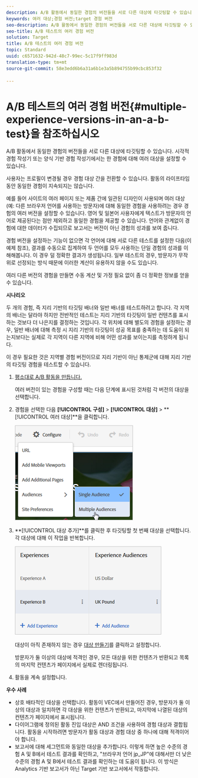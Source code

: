 ```yaml
---
description: A/B 활동에서 동일한 경험의 버전들을 서로 다른 대상에 타깃팅할 수 있습니다. 시각적 경험 작성기 또는 양식 기반 경험 작성기에서는 한 경험에 대해 여러 대상을 설정할 수 있습니다.
keywords: 여러 대상;경험 버전;target 경험 버전
seo-description: A/B 활동에서 동일한 경험의 버전들을 서로 다른 대상에 타깃팅할 수 있습니다. 시각적 경험 작성기 또는 양식 기반 경험 작성기에서는 한 경험에 대해 여러 대상을 설정할 수 있습니다.
seo-title: A/B 테스트의 여러 경험 버전
solution: Target
title: A/B 테스트의 여러 경험 버전
topic: Standard
uuid: c6571632-942d-48c7-99ec-5c17f9ff983d
translation-type: tm+mt
source-git-commit: 58e3edd6b6a31a6b1e3a5b894755b99cbc853f32

---
```



# A/B 테스트의 여러 경험 버전{#multiple-experience-versions-in-an-a-b-test}을 참조하십시오

A/B 활동에서 동일한 경험의 버전들을 서로 다른 대상에 타깃팅할 수 있습니다. 시각적 경험 작성기 또는 양식 기반 경험 작성기에서는 한 경험에 대해 여러 대상을 설정할 수 있습니다.

사용자는 프로필이 변경될 경우 경험 대상 간을 전환할 수 있습니다. 활동의 라이프타임 동안 동일한 경험이 지속되지는 않습니다.

예를 들어 사이트의 여러 페이지 또는 제품 간에 일관된 디자인이 사용되며 여러 대상(예: 다른 브라우저 언어를 사용하는 방문자)에 대해 동일한 경험을 사용하려는 경우 경험의 여러 버전을 설정할 수 있습니다. 영어 및 일본어 사용자에게 텍스트가 방문자의 언어로 제공된다는 점만 제외하고 동일한 경험을 제공할 수 있습니다. 언어와 관계없이 경험에 대한 데이터가 수집되므로 보고서는 버전이 아닌 경험의 성과를 보여 줍니다.

경험 버전을 설정하는 기능이 없으면 각 언어에 대해 서로 다른 테스트를 설정한 다음(이 예제 참조), 결과를 수동으로 집계하여 두 언어를 모두 사용하는 단일 경험의 성과를 이해해봅니다. 이 경우 덜 정확한 결과가 생성됩니다. 일부 테스트의 경우, 방문자가 무작위로 선정되는 방식 때문에 이러한 계산이 유용하지 않을 수도 있습니다.

여러 다른 버전의 경험을 만들면 수동 계산 및 가정 필요 없이 좀 더 정확한 정보를 얻을 수 있습니다.

**시나리오**

두 개의 경험, 즉 지리 기반의 타깃팅 배너와 일반 배너를 테스트하려고 합니다. 각 지역의 배너는 달라야 하지만 전반적인 테스트는 지리 기반의 타깃팅이 일반 컨텐츠를 표시하는 것보다 더 나은지를 결정하는 것입니다. 각 위치에 대해 별도의 경험을 설정하는 경우, 일반 배너에 대해 측정 시 지리 기반의 타깃팅이 성공 목표를 충족하는 데 도움이 되는지보다는 실제로 각 지역이 다른 지역에 비해 어떤 성과를 보이는지를 측정하게 됩니다.

이 경우 필요한 것은 지역별 경험 버전이므로 지리 기반이 아닌 통제군에 대해 지리 기반의 타깃팅 경험을 테스트할 수 있습니다.

1. [평소대로 A/B 활동을 만듭니다.](../../../c-activities/t-test-ab/t-test-create-ab/test-create-ab.md#task_68C8079BF9FF4625A3BD6680D554BB72)

   여러 버전이 있는 경험을 구성할 때는 다음 단계에 표시된 것처럼 각 버전의 대상을 선택합니다.

1. 경험을 선택한 다음 **[!UICONTROL 구성]** &gt; **[!UICONTROL 대상]** &gt; **[!UICONTROL 여러 대상]**을 클릭합니다.

   ![](assets/multiple-audiences.png)

1. **[!UICONTROL 대상 추가]**를 클릭한 후 타깃팅할 첫 번째 대상을 선택합니다. 각 대상에 대해 이 작업을 반복합니다.

   ![](assets/exp-versions.png)

   대상이 아직 존재하지 않는 경우 [대상 만들기](../../../c-target/c-audiences/create-audience.md#task_E18BD77A9A8F4ED0AC50569F94556558)를 클릭하고 설정합니다.

   방문자가 둘 이상의 대상에 적격인 경우, 모든 대상을 위한 컨텐츠가 반환되고 목록의 마지막 컨텐츠가 페이지에서 실제로 렌더링됩니다.

1. 활동을 계속 설정합니다.

**우수 사례**

* 상호 배타적인 대상을 선택합니다. 활동이 VEC에서 만들어진 경우, 방문자가 둘 이상의 대상과 일치하면 각 대상을 위한 컨텐츠가 반환되고, 마지막에 나열된 대상의 컨텐츠가 페이지에서 표시됩니다.
* 다이어그램에 정의된 활동 진입 대상은 AND 조건을 사용하여 경험 대상과 결합됩니다. 활동을 시작하려면 방문자가 활동 대상과 경험 대상 중 하나에 대해 적격이어야 합니다.
* 보고서에 대해 세그먼트와 동일한 대상을 추가합니다. 이렇게 하면 높은 수준의 경험 A 및 B에서 테스트 결과를 확인하고, &quot;브라우저 언어 jp_JP&quot;에 대해서만 더 낮은 수준의 경험 A 및 B에서 테스트 결과를 확인하는 데 도움이 됩니다. 이 방식은 Analytics 기반 보고서가 아닌 Target 기반 보고서에서 작동합니다.

